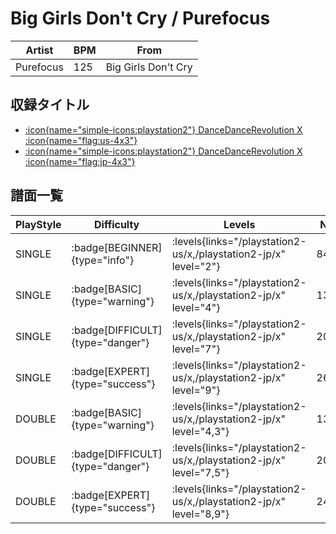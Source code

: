 # Big Girls Don't Cry / Purefocus

|Artist|BPM|From|
|------|---|----|
|Purefocus|125|Big Girls Don't Cry|

## 収録タイトル

- [:icon{name="simple-icons:playstation2"} DanceDanceRevolution X :icon{name="flag:us-4x3"}](/playstation2-us/x)
- [:icon{name="simple-icons:playstation2"} DanceDanceRevolution X :icon{name="flag:jp-4x3"}](/playstation2-jp/x)

## 譜面一覧

|PlayStyle|Difficulty|Levels|Notes|Movie|
|---------|----------|------|-----|-----|
|SINGLE| :badge[BEGINNER]{type="info"}| :levels{links="/playstation2-us/x,/playstation2-jp/x" level="2"}|84/2||
|SINGLE| :badge[BASIC]{type="warning"}| :levels{links="/playstation2-us/x,/playstation2-jp/x" level="4"}|131/8||
|SINGLE| :badge[DIFFICULT]{type="danger"}| :levels{links="/playstation2-us/x,/playstation2-jp/x" level="7"}|203/13||
|SINGLE| :badge[EXPERT]{type="success"}| :levels{links="/playstation2-us/x,/playstation2-jp/x" level="9"}|269/7||
|DOUBLE| :badge[BASIC]{type="warning"}| :levels{links="/playstation2-us/x,/playstation2-jp/x" level="4,3"}|136/8||
|DOUBLE| :badge[DIFFICULT]{type="danger"}| :levels{links="/playstation2-us/x,/playstation2-jp/x" level="7,5"}|200/2||
|DOUBLE| :badge[EXPERT]{type="success"}| :levels{links="/playstation2-us/x,/playstation2-jp/x" level="8,9"}|247/5||
